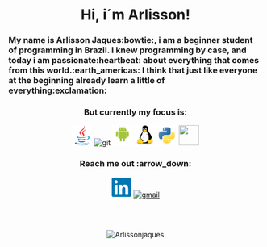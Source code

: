<h1 align="center"> Hi, i´m Arlisson!</h1>


<p><h3>My name is Arlisson Jaques:bowtie:, i am a beginner student of programming in Brazil. 
I knew programming by case, and today i am passionate:heartbeat: about everything that comes from 
this world.:earth_americas: I think that just like everyone at the 
beginning already learn a little of everything:exclamation:</h3></p>

<p><h3 align="center">But currently my focus is:</h3></p>

<p align="center">
  <a href="https://github.com/Arlissonjaques/estudos-java"><img src="https://github.com/devicons/devicon/blob/master/icons/java/java-original.svg" width="40" height="40"/></a>
  <img src="https://www.vectorlogo.zone/logos/git-scm/git-scm-icon.svg" alt="git" width="40" height="40"/>
  <img src="https://github.com/devicons/devicon/blob/master/icons/android/android-original-wordmark.svg" alt="android" width="40" height="40">
  <img src="https://github.com/devicons/devicon/blob/master/icons/linux/linux-original.svg" alt="linux" width="40" height="40">
  <a href="https://github.com/Arlissonjaques/apagador" target="_blank"><img src="https://github.com/devicons/devicon/blob/master/icons/python/python-original.svg" alt="python" width="40" height="40"></a>
  <img src="https://www.vectorlogo.zone/logos/flutterio/flutterio-icon.svg" width="40" height="40"/>
</p>

<p><h3  align="center">Reach me out :arrow_down:</h3></p>

<p align="center">
<a href="https://www.linkedin.com/in/arlissonjaques"><img src="https://github.com/devicons/devicon/blob/master/icons/linkedin/linkedin-original.svg" alt="linkedib" width="40" height="40"></img></a>
<a href="https://gmail.com"><img src="https://www.flaticon.com/svg/static/icons/svg/732/732200.svg" alt="gmail" width="40" height="40"></img></a>
</p><br><br>


<p align="center"><img src="https://github-readme-stats.vercel.app/api?username=Arlissonjaques&count_private=true&show_icons=true&theme=monokai&icon_color=cc205e" alt="Arlissonjaques"/></p>



